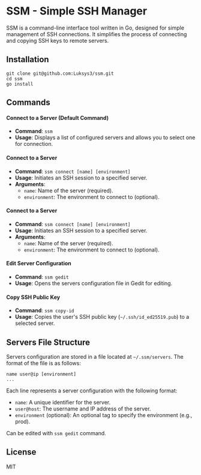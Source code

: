 # SSM - Simple SSH Manager

SSM is a command-line interface tool written in Go, designed for simple management of SSH connections. It simplifies the process of connecting and copying SSH keys to remote servers.

## Installation

```
git clone git@github.com:Luksys3/ssm.git
cd ssm
go install
```

## Commands

#### Connect to a Server (Default Command)

- **Command**: `ssm`
- **Usage**: Displays a list of configured servers and allows you to select one for connection.

#### Connect to a Server

- **Command**: `ssm connect [name] [environment]`
- **Usage**: Initiates an SSH session to a specified server.
- **Arguments**:
  - `name`: Name of the server (required).
  - `environment`: The environment to connect to (optional).

#### Connect to a Server

- **Command**: `ssm connect [name] [environment]`
- **Usage**: Initiates an SSH session to a specified server.
- **Arguments**:
  - `name`: Name of the server (required).
  - `environment`: The environment to connect to (optional).

#### Edit Server Configuration

- **Command**: `ssm gedit`
- **Usage**: Opens the servers configuration file in Gedit for editing.

#### Copy SSH Public Key

- **Command**: `ssm copy-id`
- **Usage**: Copies the user's SSH public key (`~/.ssh/id_ed25519.pub`) to a selected server.

## Servers File Structure

Servers configuration are stored in a file located at `~/.ssm/servers`. The format of the file is as follows:

```
name user@ip [environment]
...
```

Each line represents a server configuration with the following format:

- `name`: A unique identifier for the server.
- `user@host`: The username and IP address of the server.
- `environment` (optional): An optional tag to specify the environment (e.g., prod).

Can be edited with `ssm gedit` command.

## License

MIT
